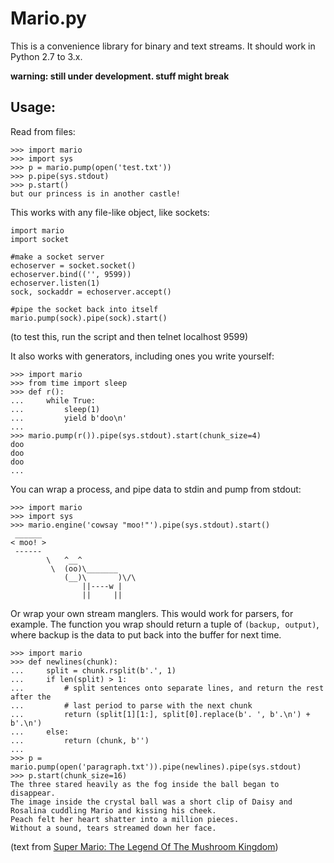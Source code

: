 
Mario.py
========

This is a convenience library for binary and text streams. It should work in Python 2.7 to 3.x.

**warning: still under development. stuff might break**

Usage:
-----------

Read from files:

	>>> import mario
	>>> import sys
	>>> p = mario.pump(open('test.txt'))
	>>> p.pipe(sys.stdout)
	>>> p.start()
	but our princess is in another castle!

This works with any file-like object, like sockets:

	import mario
	import socket
	
	#make a socket server
	echoserver = socket.socket()
	echoserver.bind(('', 9599))
	echoserver.listen(1)
	sock, sockaddr = echoserver.accept()

	#pipe the socket back into itself	
	mario.pump(sock).pipe(sock).start()

(to test this, run the script and then telnet localhost 9599)

It also works with generators, including ones you write yourself:

	>>> import mario
	>>> from time import sleep
	>>> def r():
	...		while True:
	...			sleep(1)
	...			yield b'doo\n'
	... 
	>>> mario.pump(r()).pipe(sys.stdout).start(chunk_size=4)
	doo
	doo
	doo
	...

You can wrap a process, and pipe data to stdin and pump from stdout:

	>>> import mario
	>>> import sys
	>>> mario.engine('cowsay "moo!"').pipe(sys.stdout).start()
	 ______
	< moo! >
	 ------
			\   ^__^
			 \  (oo)\_______
				(__)\       )\/\
					||----w |
					||     ||

Or wrap your own stream manglers. This would work for parsers, for example. The function you wrap should return a tuple of ``(backup, output)``, where backup is the data to put back into the buffer for next time.

	>>> import mario
	>>> def newlines(chunk):
	...		split = chunk.rsplit(b'.', 1)
	...		if len(split) > 1:
	...			# split sentences onto separate lines, and return the rest after the 
	...			# last period to parse with the next chunk
	...			return (split[1][1:], split[0].replace(b'. ', b'.\n') + b'.\n')
	... 	else:
	...			return (chunk, b'')
	...
	>>> p = mario.pump(open('paragraph.txt')).pipe(newlines).pipe(sys.stdout)
	>>> p.start(chunk_size=16)
	The three stared heavily as the fog inside the ball began to disappear.	
	The image inside the crystal ball was a short clip of Daisy and Rosalina cuddling Mario and kissing his cheek.
	Peach felt her heart shatter into a million pieces.
	Without a sound, tears streamed down her face.

(text from [Super Mario: The Legend Of The Mushroom Kingdom](http://www.fanfiction.net/s/7866928/1/Super_Mario_The_Legend_Of_The_Mushroom_Kingdom))
